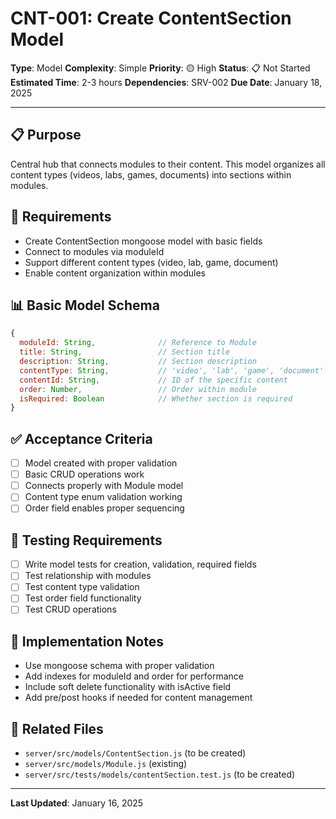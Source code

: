 # CNT-001: Create ContentSection Model

**Type**: Model
**Complexity**: Simple
**Priority**: 🟡 High
**Status**: 📋 Not Started
**Estimated Time**: 2-3 hours
**Dependencies**: SRV-002
**Due Date**: January 18, 2025

---

## 📋 Purpose

Central hub that connects modules to their content. This model organizes all content types (videos, labs, games, documents) into sections within modules.

## 🎯 Requirements

- Create ContentSection mongoose model with basic fields
- Connect to modules via moduleId
- Support different content types (video, lab, game, document)
- Enable content organization within modules

## 📊 Basic Model Schema

```javascript
{
  moduleId: String,              // Reference to Module
  title: String,                 // Section title
  description: String,           // Section description
  contentType: String,           // 'video', 'lab', 'game', 'document'
  contentId: String,             // ID of the specific content
  order: Number,                 // Order within module
  isRequired: Boolean            // Whether section is required
}
```

## ✅ Acceptance Criteria

- [ ] Model created with proper validation
- [ ] Basic CRUD operations work
- [ ] Connects properly with Module model
- [ ] Content type enum validation working
- [ ] Order field enables proper sequencing

## 🧪 Testing Requirements

- [ ] Write model tests for creation, validation, required fields
- [ ] Test relationship with modules
- [ ] Test content type validation
- [ ] Test order field functionality
- [ ] Test CRUD operations

## 📝 Implementation Notes

- Use mongoose schema with proper validation
- Add indexes for moduleId and order for performance
- Include soft delete functionality with isActive field
- Add pre/post hooks if needed for content management

## 🔗 Related Files

- `server/src/models/ContentSection.js` (to be created)
- `server/src/models/Module.js` (existing)
- `server/src/tests/models/contentSection.test.js` (to be created)

---

**Last Updated**: January 16, 2025
